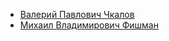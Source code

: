 * [Валерий Павлович Чкалов](Валерий%20Павлович%20Чкалов)
* [Михаил Владимирович Фишман](Михаил%20Владимирович%20Фишман)